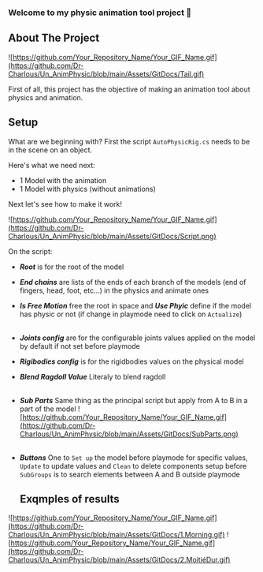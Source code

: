 ### Welcome to my physic animation tool project 👋

<!-- ABOUT THE PROJECT -->
## About The Project

![https://github.com/Your_Repository_Name/Your_GIF_Name.gif](https://github.com/Dr-Charlous/Un_AnimPhysic/blob/main/Assets/GitDocs/Tail.gif)

First of all, this project has the objective of making an animation tool about physics and animation.

## Setup

What are we beginning with? First the script `AutoPhysicRig.cs` needs to be in the scene on an object.

Here's what we need next:
* 1 Model with the animation
* 1 Model with physics (without animations)

Next let's see how to make it work!

![https://github.com/Your_Repository_Name/Your_GIF_Name.gif](https://github.com/Dr-Charlous/Un_AnimPhysic/blob/main/Assets/GitDocs/Script.png)

On the script:
* __*Root*__ is for the root of the model
* __*End chains*__ are lists of the ends of each branch of the models (end of fingers, head, foot, etc...) in the physics and animate ones
* __*Is Free Motion*__ free the root in space and __*Use Phyic*__ define if the model has physic or not (if change in playmode need to click on `Actualize`)
<br><br>
* __*Joints config*__ are for the configurable joints values applied on the model by default if not set before playmode
* __*Rigibodies config*__ is for the rigidbodies values on the physical model
* __*Blend Ragdoll Value*__ Literaly to blend ragdoll 
<br><br>
* __*Sub Parts*__ Same thing as the principal script but apply from A to B in a part of the model
  ![https://github.com/Your_Repository_Name/Your_GIF_Name.gif](https://github.com/Dr-Charlous/Un_AnimPhysic/blob/main/Assets/GitDocs/SubParts.png)
<br><br>
* __*Buttons*__ One to `Set up` the model before playmode for specific values, `Update` to update values and `Clean` to delete components setup before
  `SubGroups` is to search elements between A and B outside playmode

  ## Exqmples of results
![https://github.com/Your_Repository_Name/Your_GIF_Name.gif](https://github.com/Dr-Charlous/Un_AnimPhysic/blob/main/Assets/GitDocs/1.Morning.gif)
![https://github.com/Your_Repository_Name/Your_GIF_Name.gif](https://github.com/Dr-Charlous/Un_AnimPhysic/blob/main/Assets/GitDocs/2.MoitiéDur.gif)
